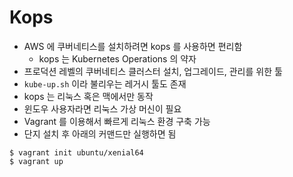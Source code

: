 # Kops

- AWS 에 쿠버네티스를 설치하려면 kops 를 사용하면 편리함
    - kops 는 Kubernetes Operations 의 약자
- 프로덕션 레벨의 쿠버네티스 클러스터 설치, 업그레이드, 관리를 위한 툴
- `kube-up.sh` 이라 불리우는 레거시 툴도 존재
- kops 는 리눅스 혹은 맥에서만 동작
- 윈도우 사용자라면 리눅스 가상 머신이 필요
- Vagrant 를 이용해서 빠르게 리눅스 환경 구축 가능
- 단지 설치 후 아래의 커맨드만 실행하면 됨

```shell
$ vagrant init ubuntu/xenial64
$ vagrant up
```